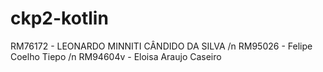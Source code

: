 # ckp2-kotlin

RM76172 - LEONARDO MINNITI CÂNDIDO DA SILVA /n
RM95026 - Felipe Coelho Tiepo /n
RM94604v - Eloisa Araujo Caseiro 


